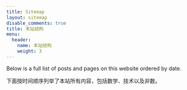 ```yaml
---
title: Sitemap
layout: sitemap
disable_comments: true
title: 本站结构
menu:
  header:
    name: 本站结构
    weight: 3
---
```


Below is a full list of posts and pages on this website ordered by date.

下面按时间顺序列举了本站所有内容，包括数学、技术以及非数。
